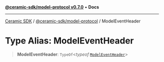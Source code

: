 [**@ceramic-sdk/model-protocol v0.7.0**](../README.md) • **Docs**

***

[Ceramic SDK](../../../README.md) / [@ceramic-sdk/model-protocol](../README.md) / ModelEventHeader

# Type Alias: ModelEventHeader

> **ModelEventHeader**: `TypeOf`\<*typeof* [`ModelEventHeader`](../variables/ModelEventHeader.md)\>
